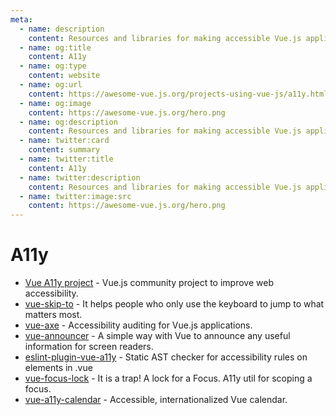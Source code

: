 ```yaml
---
meta:
  - name: description
    content: Resources and libraries for making accessible Vue.js applications
  - name: og:title
    content: A11y
  - name: og:type
    content: website
  - name: og:url
    content: https://awesome-vue.js.org/projects-using-vue-js/a11y.html
  - name: og:image
    content: https://awesome-vue.js.org/hero.png
  - name: og:description
    content: Resources and libraries for making accessible Vue.js applications
  - name: twitter:card
    content: summary
  - name: twitter:title
    content: A11y
  - name: twitter:description
    content: Resources and libraries for making accessible Vue.js applications
  - name: twitter:image:src
    content: https://awesome-vue.js.org/hero.png
---
```


# A11y

- [Vue A11y project](https://github.com/vue-a11y) - Vue.js community project to improve web accessibility.
- [vue-skip-to](https://github.com/vue-a11y/vue-skip-to) - It helps people who only use the keyboard to jump to what matters most.
- [vue-axe](https://github.com/vue-a11y/vue-axe) - Accessibility auditing for Vue.js applications.
- [vue-announcer](https://github.com/vue-a11y/vue-announcer) - A simple way with Vue to announce any useful information for screen readers.
- [eslint-plugin-vue-a11y](https://github.com/maranran/eslint-plugin-vue-a11y) - Static AST checker for accessibility rules on elements in .vue
- [vue-focus-lock](https://github.com/theKashey/vue-focus-lock) - It is a trap! A lock for a Focus. A11y util for scoping a focus.
- [vue-a11y-calendar](https://github.com/IBM/vue-a11y-calendar) - Accessible, internationalized Vue calendar.
